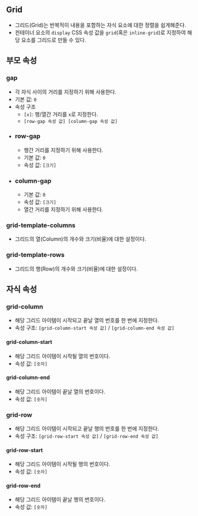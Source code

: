 ## Grid
- 그리드(Grid)는 반복적이 내용을 포함하는 자식 요소에 대한 정렬을 쉽게해준다.
- 컨테이너 요소의 `display` CSS 속성 값을 `grid`(혹은 `inline-grid`)로 지정하여 해당 요소를 그리드로 만들 수 있다.
## 부모 속성
### gap
- 각 자식 사이의 거리를 지정하기 위해 사용한다.
- 기본 값: `0`
- 속성 구조 
  - `[x]`: 행/열간 거리를 `x`로 지정한다.
  - `[row-gap 속성 값] [column-gap 속성 값]`
- ### row-gap
  - 행간 거리를 지정하기 위해 사용한다.
  - 기본 값: `0`
  - 속성 값: `[크기]`
- ### column-gap
  - 기본 값: `0`
  - 속성 값: `[크기]`
  - 열간 거리를 지정하기 위해 사용한다.
### grid-template-columns
- 그리드의 열(Column)의 개수와 크기(비율)에 대한 설정이다.
### grid-template-rows
- 그리드의 행(Row)의 개수와 크기(비율)에 대한 설정이다.
## 자식 속성
### grid-column
- 해당 그리드 아이템이 시작되고 끝날 열의 번호를 한 번에 지정한다.
- 속성 구조: `[grid-column-start 속성 값]` / `[grid-column-end 속성 값]`
#### grid-column-start
- 해당 그리드 아이템이 시작될 열의 번호이다.
- 속성 값: `[숫자]`
#### grid-column-end
- 해당 그리드 아이템이 끝날 열의 번호이다.
- 속성 값: `[숫자]`
### grid-row
- 해당 그리드 아이템이 시작되고 끝날 행의 번호를 한 번에 지정한다.
-  속성 구조: `[grid-row-start 속성 값]` / `[grid-row-end 속성 값]`
#### grid-row-start
- 해당 그리드 아이템이 시작될 행의 번호이다.
- 속성 값: `[숫자]`
#### grid-row-end
- 해당 그리드 아이템이 끝날 행의 번호이다.
- 속성 값: `[숫자]`
